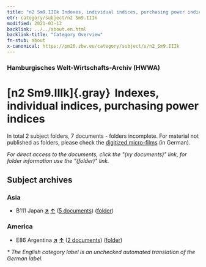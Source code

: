 ```yaml
---
title: "n2 Sm9.IIIk Indexes, individual indices, purchasing power indices"
etr: category/subject/n2 Sm9.IIIk
modified: 2021-03-13
backlink: ../../about.en.html
backlink-title: "Category Overview"
fn-stub: about
x-canonical: https://pm20.zbw.eu/category/subject/s/n2_Sm9.IIIk
---
```


### Hamburgisches Welt-Wirtschafts-Archiv (HWWA)
# [n2 Sm9.IIIk]{.gray}&#8201; Indexes, individual indices, purchasing power indices&#160; 





In total 2 subject folders, 7 documents - folders incomplete.
For material not published as folders, please check the [digitized micro-films](/film/h1_sh.de.html) (in German).

_For direct access to the documents, click the "(xy documents)" link, for folder information use the "(folder)" link._

## Subject archives



### Asia

- B111 Japan [**&nearr;**](../../../geo/i/141272/about.en.html "Japan (all folders)") [**&uarr;**](../../../geo/about.en.html#B111 "Country category system") (<a href="https://pm20.zbw.eu/dfgview/sh/141272,144994" title="about: Japan : Indexes, individual indices, purchasing power indices" target="_blank">5 documents</a>) ([folder](../../../../folder/sh/1412xx/141272/1449xx/144994/about.en.html))

### America

- E86 Argentina [**&nearr;**](../../../geo/i/141692/about.en.html "Argentina (all folders)") [**&uarr;**](../../../geo/about.en.html#E86 "Country category system") (<a href="https://pm20.zbw.eu/dfgview/sh/141692,144994" title="about: Argentina : Indexes, individual indices, purchasing power indices" target="_blank">2 documents</a>) ([folder](../../../../folder/sh/1416xx/141692/1449xx/144994/about.en.html))


_* The English category label is an unchecked automated translation of the German label._

